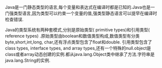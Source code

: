 Java是一门静态类型的语言,每个变量和表达式在编译时都是已知的.Java也是一门强类型语言,因为类型可以约束一个变量的值,强类型静态语言可以提早在编译时检查错误.

Java的类型系统有两种套模式,分别是原始类型\( primitive types\)和引用类型\( reference types\) .原始类型由boolean和数值类型构成,数值类型有分类byte,short,int,long, char,还有浮点类型包含了float和double. 引用类型包含了 class types, interface types, and array types,还有一个特殊的null.object是class或者array动态创建的实例.都从java.lang.Object类中继承了方法.字符串是java.lang.String的实例.

